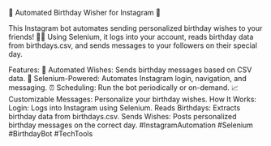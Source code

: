 🎉 Automated Birthday Wisher for Instagram 🎉

This Instagram bot automates sending personalized birthday wishes to your friends! 🎂🎈 Using Selenium, it logs into your account, reads birthday data from birthdays.csv, and sends messages to your followers on their special day.

Features:
🚀 Automated Wishes: Sends birthday messages based on CSV data.
💬 Selenium-Powered: Automates Instagram login, navigation, and messaging.
⏰ Scheduling: Run the bot periodically or on-demand.
📈 Customizable Messages: Personalize your birthday wishes.
How It Works:
Login: Logs into Instagram using Selenium.
Reads Birthdays: Extracts birthday data from birthdays.csv.
Sends Wishes: Posts personalized birthday messages on the correct day.
#InstagramAutomation #Selenium #BirthdayBot #TechTools

